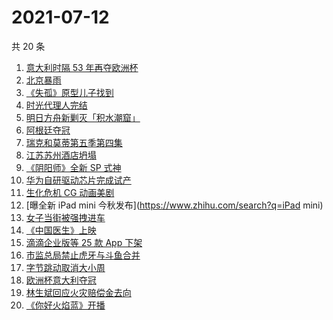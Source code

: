 # 2021-07-12

共 20 条

<!-- BEGIN -->
<!-- 最后更新时间 Mon Jul 12 2021 22:05:15 GMT+0800 (China Standard Time) -->

1. [意大利时隔 53 年再夺欧洲杯](https://www.zhihu.com/search?q=欧洲杯)
2. [北京暴雨](https://www.zhihu.com/search?q=北京暴雨)
3. [《失孤》原型儿子找到](https://www.zhihu.com/search?q=失孤)
4. [时光代理人完结](https://www.zhihu.com/search?q=时光代理人)
5. [明日方舟新剿灭「积水潮窟」](https://www.zhihu.com/search?q=明日方舟)
6. [阿根廷夺冠](https://www.zhihu.com/search?q=阿根廷赢了)
7. [瑞克和莫蒂第五季第四集](https://www.zhihu.com/search?q=瑞克和莫蒂)
8. [江苏苏州酒店坍塌](https://www.zhihu.com/search?q=酒店坍塌)
9. [《阴阳师》全新 SP 式神](https://www.zhihu.com/search?q=阴阳师)
10. [华为自研驱动芯片完成试产](https://www.zhihu.com/search?q=华为自研芯片)
11. [生化危机 CG 动画美剧](https://www.zhihu.com/search?q=生化危机：无尽黑暗)
12. [曝全新 iPad mini 今秋发布](https://www.zhihu.com/search?q=iPad mini)
13. [女子当街被强拽进车](https://www.zhihu.com/search?q=女子被强拽进车)
14. [《中国医生》上映](https://www.zhihu.com/search?q=中国医生)
15. [滴滴企业版等 25 款 App 下架](https://www.zhihu.com/search?q=滴滴)
16. [市监总局禁止虎牙与斗鱼合并](https://www.zhihu.com/search?q=虎牙斗鱼合并)
17. [字节跳动取消大小周](https://www.zhihu.com/search?q=字节跳动)
18. [欧洲杯意大利夺冠](https://www.zhihu.com/search?q=欧洲杯)
19. [林生斌回应火灾赔偿金去向](https://www.zhihu.com/search?q=林生斌)
20. [《你好火焰蓝》开播](https://www.zhihu.com/search?q=你好火焰蓝)

<!-- END -->
